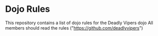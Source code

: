 Dojo Rules
==========

This repository contains a list of dojo rules for the Deadly Vipers dojo
All members should read the rules
("https://github.com/deadlyvipers")
